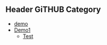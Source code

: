## Header GiTHUB Category
- [demo](Demo.md)
- [Demo1](Demo1.0.md)
    - [Test](Test%20in%20Data.md)
